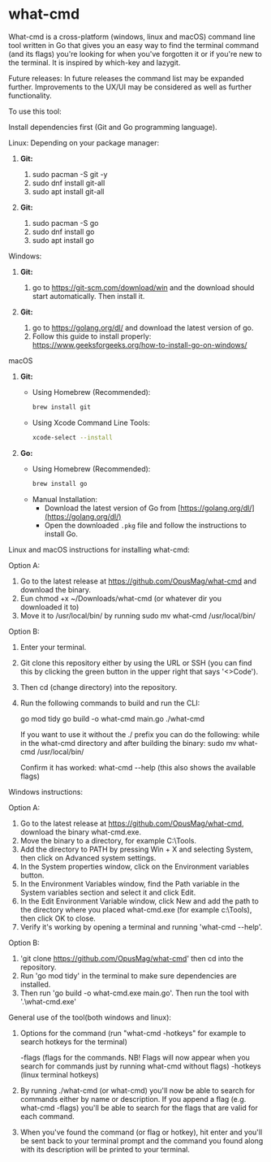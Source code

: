 # what-cmd
What-cmd is a cross-platform (windows, linux and macOS) command line tool written in Go that gives you an easy way to find the terminal command (and its flags) you're looking for when you've forgotten it or if you're new to the terminal. It is inspired by which-key and lazygit.

Future releases: In future releases the command list may be expanded further. Improvements to the UX/UI may be considered as well as further functionality.

To use this tool:

Install dependencies first (Git and Go programming language).  

Linux:
Depending on your package manager:
1. **Git:**
   1. sudo pacman -S git -y
   2. sudo dnf install git-all
   3. sudo apt install git-all

2. **Git:**
   1. sudo pacman -S go
   2. sudo dnf install go
   3. sudo apt install go

Windows:
1. **Git:**
   1. go to https://git-scm.com/download/win and the download should start automatically. Then install it.

2. **Git:**
   1. go to https://golang.org/dl/ and download the latest version of go. 
   2. Follow this guide to install properly: https://www.geeksforgeeks.org/how-to-install-go-on-windows/

macOS
1. **Git:**
   - Using Homebrew (Recommended):
     ```sh
     brew install git
     ```
   - Using Xcode Command Line Tools:
     ```sh
     xcode-select --install
     ```

2. **Go:**
   - Using Homebrew (Recommended):
     ```sh
     brew install go
     ```
   - Manual Installation:
     - Download the latest version of Go from [https://golang.org/dl/](https://golang.org/dl/)
     - Open the downloaded `.pkg` file and follow the instructions to install Go.

Linux and macOS instructions for installing what-cmd:

Option A: 
   1. Go to the latest release at https://github.com/OpusMag/what-cmd and download the binary. 
   2. Eun chmod +x ~/Downloads/what-cmd (or whatever dir you downloaded it to) 
   3. Move it to /usr/local/bin/ by running sudo mv what-cmd /usr/local/bin/

Option B: 
   1. Enter your terminal. 
   2. Git clone this repository either by using the URL or SSH (you can find this by clicking the green button in the upper right that says '<>Code'). 
   3. Then cd (change directory) into the repository. 
   4. Run the following commands to build and run the CLI:

      go mod tidy
      go build -o what-cmd main.go
      ./what-cmd

      If you want to use it without the ./ prefix you can do the following:
      while in the what-cmd directory and after building the binary:
      sudo mv what-cmd /usr/local/bin/

      Confirm it has worked:
      what-cmd --help (this also shows the available flags)

Windows instructions:

Option A: 
   1. Go to the latest release at https://github.com/OpusMag/what-cmd, download the binary what-cmd.exe.
   2. Move the binary to a directory, for example C:\Tools.
   3. Add the directory to PATH by pressing Win + X and selecting System, then click on Advanced system settings. 
   4. In the System properties window, click on the Environment variables button. 
   5. In the Environment Variables window, find the Path variable in the System variables section and select it and click Edit. 
   6. In the Edit Environment Variable window, click New and add the path to the directory where you placed what-cmd.exe (for example c:\Tools), then click OK to close. 
   7. Verify it's working by opening a terminal and running 'what-cmd --help'. 

Option B: 
   1. 'git clone https://github.com/OpusMag/what-cmd' then cd into the repository. 
   2. Run 'go mod tidy' in the terminal to make sure dependencies are installed. 
   3. Then run 'go build -o what-cmd.exe main.go'. Then run the tool with '.\what-cmd.exe'

General use of the tool(both windows and linux):

1. Options for the command (run "what-cmd -hotkeys" for example to search hotkeys for the terminal)

   -flags (flags for the commands. NB! Flags will now appear when you search for commands just by running what-cmd without flags)
   -hotkeys (linux terminal hotkeys)

2. By running ./what-cmd (or what-cmd) you'll now be able to search for commands either by name or description. If you append a flag (e.g. what-cmd -flags) you'll be able to search for the flags that are valid for each command.

3. When you've found the command (or flag or hotkey), hit enter and you'll be sent back to your terminal prompt and the command you found along with its description will be printed to your terminal.
